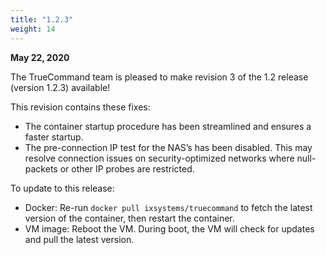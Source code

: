 ```yaml
---
title: "1.2.3"
weight: 14
---
```


**May 22, 2020**

The TrueCommand team is pleased to make revision 3 of the 1.2 release (version 1.2.3) available!

This revision contains these fixes:

+ The container startup procedure has been streamlined and ensures a faster startup.
+ The pre-connection IP test for the NAS’s has been disabled. This may resolve connection issues on security-optimized networks where null-packets or other IP probes are restricted.

To update to this release:

+ Docker: Re-run `docker pull ixsystems/truecommand` to fetch the latest version of the container, then restart the container.
+ VM image: Reboot the VM. During boot, the VM will check for updates and pull the latest version.

